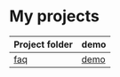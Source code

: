 # My projects

Project folder | demo
--------|-----
[faq](https://github.com/unknown-cat/my-projects/tree/master/faq) | [demo](https://unknown-cat.github.io/my-projects/faq/) 
